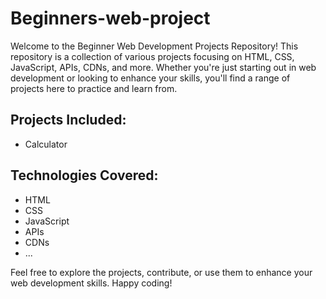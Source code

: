 # Beginners-web-project

Welcome to the Beginner Web Development Projects Repository! This repository is a collection of various projects focusing on HTML, CSS, JavaScript, APIs, CDNs, and more. Whether you're just starting out in web development or looking to enhance your skills, you'll find a range of projects here to practice and learn from.

## Projects Included:
- Calculator

## Technologies Covered:
- HTML
- CSS
- JavaScript
- APIs
- CDNs
- ...

Feel free to explore the projects, contribute, or use them to enhance your web development skills. Happy coding! 
